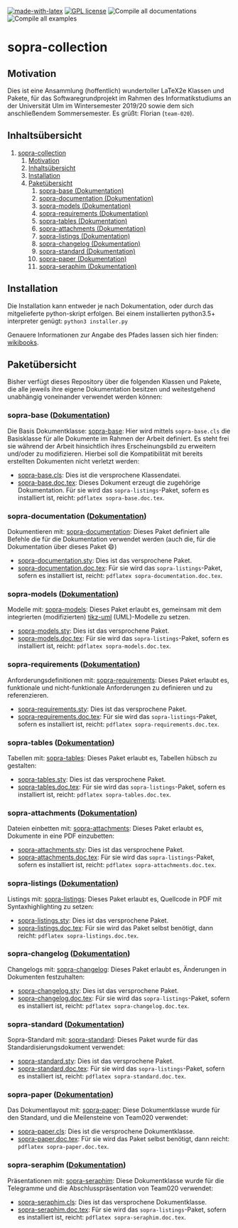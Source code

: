 [![made-with-latex](https://img.shields.io/badge/Made%20with-LaTeX-1f425f.svg)](https://www.latex-project.org/) [![GPL license](https://img.shields.io/badge/License-GPL-blue.svg)](http://perso.crans.org/besson/LICENSE.html) ![Compile all documentations](https://github.com/EagleoutIce/sopra-collection/workflows/Compile%20all%20documentations/badge.svg) ![Compile all examples](https://github.com/EagleoutIce/sopra-collection/workflows/Compile%20all%20examples/badge.svg)

# sopra-collection

## Motivation

Dies ist eine Ansammlung (hoffentlich) wundertoller LaTeX2e Klassen und Pakete, für das Softwaregrundprojekt
im Rahmen des Informatikstudiums an der Universität Ulm im Wintersemester 2019/20 sowie dem sich anschließendem
Sommersemester. Es grüßt: Florian (`team-020`).

## Inhaltsübersicht

1. [sopra-collection](#sopra-collection)
   1. [Motivation](#motivation)
   2. [Inhaltsübersicht](#inhaltsübersicht)
   3. [Installation](#installation)
   4. [Paketübersicht](#paketübersicht)
      1. [sopra-base (Dokumentation)](#sopra-base-dokumentation)
      2. [sopra-documentation (Dokumentation)](#sopra-documentation-dokumentation)
      3. [sopra-models (Dokumentation)](#sopra-models-dokumentation)
      4. [sopra-requirements (Dokumentation)](#sopra-requirements-dokumentation)
      5. [sopra-tables (Dokumentation)](#sopra-tables-dokumentation)
      6. [sopra-attachments (Dokumentation)](#sopra-attachments-dokumentation)
      7. [sopra-listings (Dokumentation)](#sopra-listings-dokumentation)
      8. [sopra-changelog (Dokumentation)](#sopra-changelog-dokumentation)
      9. [sopra-standard (Dokumentation)](#sopra-standard-dokumentation)
      10. [sopra-paper (Dokumentation)](#sopra-paper-dokumentation)
      11. [sopra-seraphim (Dokumentation)](#sopra-seraphim-dokumentation)

## Installation

Die Installation kann entweder je nach Dokumentation, oder durch das mitgelieferte python-skript erfolgen. Bei
einem installierten python3.5+ interpreter genügt:
`python3 installer.py`

Genauere Informationen zur Angabe des Pfades lassen sich hier finden: [wikibooks](https://en.wikibooks.org/wiki/LaTeX/Installing_Extra_Packages).

## Paketübersicht

Bisher verfügt dieses Repository über die folgenden Klassen und Pakete, die alle jeweils ihre eigene Dokumentation
besitzen und weitestgehend unabhängig voneinander verwendet werden können:

### sopra-base ([Dokumentation](https://media.githubusercontent.com/media/EagleoutIce/sopra-collection/gh-pages/sopra-base/sopra-base.doc.pdf))

Die Basis Dokumentklasse: [sopra-base](sopra-base):
  Hier wird mittels `sopra-base.cls` die Basisklasse für alle Dokumente im Rahmen der Arbeit definiert.
  Es steht frei sie während der Arbeit hinsichtlich ihres Erscheinungsbild zu erweitern und/oder zu
  modifizieren. Hierbei soll die Kompatibilität mit bereits erstellten Dokumenten nicht verletzt werden:

- [sopra-base.cls](sopra-base/sopra-base.cls): Dies ist die versprochene Klassendatei.
- [sopra-base.doc.tex](sopra-base/sopra-base.doc.tex): Dieses Dokument erzeugt die zugehörige Dokumentation. Für sie wird das `sopra-listings`-Paket, sofern es installiert ist, reicht: `pdflatex sopra-base.doc.tex`.

### sopra-documentation ([Dokumentation](https://media.githubusercontent.com/media/EagleoutIce/sopra-collection/gh-pages/sopra-documentation/sopra-documentation.doc.pdf))

Dokumentieren mit: [sopra-documentation](sopra-documentation):
  Dieses Paket definiert alle Befehle die für die Dokumentation verwendet werden (auch die, für die Dokumentation über dieses Paket :smile:)

- [sopra-documentation.sty](sopra-documentation/sopra-documentation.sty): Dies ist das versprochene Paket.
- [sopra-documentation.doc.tex](sopra-documentation/sopra-documentation.doc.tex): Für sie wird das `sopra-listings`-Paket, sofern es installiert ist, reicht: `pdflatex sopra-documentation.doc.tex`.

### sopra-models ([Dokumentation](https://media.githubusercontent.com/media/EagleoutIce/sopra-collection/gh-pages/sopra-models/sopra-models.doc.pdf))

Modelle mit: [sopra-models](sopra-models):
  Dieses Paket erlaubt es, gemeinsam mit dem integrierten (modifizierten) [tikz-uml](https://perso.ensta-paris.fr/~kielbasi/tikzuml/) (UML)-Modelle zu setzen.

- [sopra-models.sty](sopra-models/sopra-models.sty): Dies ist das versprochene Paket.
- [sopra-models.doc.tex](sopra-models/sopra-models.doc.tex): Für sie wird das `sopra-listings`-Paket, sofern es installiert ist, reicht: `pdflatex sopra-models.doc.tex`.

### sopra-requirements ([Dokumentation](https://media.githubusercontent.com/media/EagleoutIce/sopra-collection/gh-pages/sopra-requirements/sopra-requirements.doc.pdf))

Anforderungsdefinitionen mit: [sopra-requirements](sopra-requirements):
  Dieses Paket erlaubt es, funktionale und nicht-funktionale Anforderungen zu definieren und zu referenzieren.

- [sopra-requirements.sty](sopra-requirements/sopra-requirements.sty): Dies ist das versprochene Paket.
- [sopra-requirements.doc.tex](sopra-requirements/sopra-requirements.doc.tex): Für sie wird das `sopra-listings`-Paket, sofern es installiert ist, reicht: `pdflatex sopra-requirements.doc.tex`.

### sopra-tables ([Dokumentation](https://media.githubusercontent.com/media/EagleoutIce/sopra-collection/gh-pages/sopra-tables/sopra-tables.doc.pdf))

Tabellen mit: [sopra-tables](sopra-tables):
  Dieses Paket erlaubt es, Tabellen hübsch zu gestalten:

- [sopra-tables.sty](sopra-tables/sopra-tables.sty): Dies ist das versprochene Paket.
- [sopra-tables.doc.tex](sopra-tables/sopra-tables.doc.tex): Für sie wird das `sopra-listings`-Paket, sofern es installiert ist, reicht: `pdflatex sopra-tables.doc.tex`.

### sopra-attachments ([Dokumentation](https://media.githubusercontent.com/media/EagleoutIce/sopra-collection/gh-pages/sopra-attachments/sopra-attachments.doc.pdf))

Dateien einbetten mit: [sopra-attachments](sopra-attachments):
  Dieses Paket erlaubt es, Dokumente in eine PDF einzubetten:

- [sopra-attachments.sty](sopra-attachments/sopra-attachments.sty): Dies ist das versprochene Paket.
- [sopra-attachments.doc.tex](sopra-attachments/sopra-attachments.doc.tex): Für sie wird das `sopra-listings`-Paket, sofern es installiert ist, reicht: `pdflatex sopra-attachments.doc.tex`.

### sopra-listings ([Dokumentation](https://media.githubusercontent.com/media/EagleoutIce/sopra-collection/gh-pages/sopra-listings/sopra-listings.doc.pdf))

Listings mit: [sopra-listings](sopra-listings):
  Dieses Paket erlaubt es, Quellcode in PDF mit Syntaxhighlighting zu setzen:

- [sopra-listings.sty](sopra-listings/sopra-listings.sty): Dies ist das versprochene Paket.
- [sopra-listings.doc.tex](sopra-listings/sopra-listings.doc.tex): Für sie wird das Paket selbst benötigt, dann reicht: `pdflatex sopra-listings.doc.tex`.

### sopra-changelog ([Dokumentation](https://media.githubusercontent.com/media/EagleoutIce/sopra-collection/gh-pages/sopra-changelog/sopra-changelog.doc.pdf))

Changelogs mit: [sopra-changelog](sopra-changelog):
  Dieses Paket erlaubt es, Änderungen in Dokumenten festzuhalten:

- [sopra-changelog.sty](sopra-changelog/sopra-changelog.sty): Dies ist das versprochene Paket.
- [sopra-changelog.doc.tex](sopra-changelog/sopra-changelog.doc.tex): Für sie wird das `sopra-listings`-Paket, sofern es installiert ist, reicht: `pdflatex sopra-changelog.doc.tex`.

### sopra-standard ([Dokumentation](https://media.githubusercontent.com/media/EagleoutIce/sopra-collection/gh-pages/sopra-standard/sopra-standard.doc.pdf))

Sopra-Standard mit: [sopra-standard](sopra-standard):
  Dieses Paket wurde für das Standardisierungsdokument verwendet:

- [sopra-standard.sty](sopra-standard/sopra-standard.sty): Dies ist das versprochene Paket.
- [sopra-standard.doc.tex](sopra-standard/sopra-standard.doc.tex): Für sie wird das `sopra-listings`-Paket, sofern es installiert ist, reicht: `pdflatex sopra-standard.doc.tex`.

### sopra-paper ([Dokumentation](https://media.githubusercontent.com/media/EagleoutIce/sopra-collection/gh-pages/sopra-paper/sopra-paper.doc.pdf))

Das Dokumentlayout mit: [sopra-paper](sopra-paper):
  Diese Dokumentklasse wurde für den Standard, und die Meilensteine von Team020 verwendet:

- [sopra-paper.cls](sopra-paper/sopra-paper.cls): Dies ist die versprochene Dokumentklasse.
- [sopra-paper.doc.tex](sopra-listings/sopra-paper.doc.tex): Für sie wird das Paket selbst benötigt, dann reicht: `pdflatex sopra-paper.doc.tex`.

### sopra-seraphim ([Dokumentation](https://media.githubusercontent.com/media/EagleoutIce/sopra-collection/gh-pages/sopra-seraphim/sopra-seraphim.doc.pdf))

Präsentationen mit: [sopra-seraphim](sopra-seraphim):
  Diese Dokumentklasse wurde für die Telegramme und die Abschlusspräsentation von Team020 verwendet:

- [sopra-seraphim.cls](sopra-changelog/sopra-seraphim.cls): Dies ist das versprochene Dokumentklasse.
- [sopra-seraphim.doc.tex](sopra-changelog/sopra-seraphim.doc.tex): Für sie wird das `sopra-listings`-Paket, sofern es installiert ist, reicht: `pdflatex sopra-seraphim.doc.tex`.
